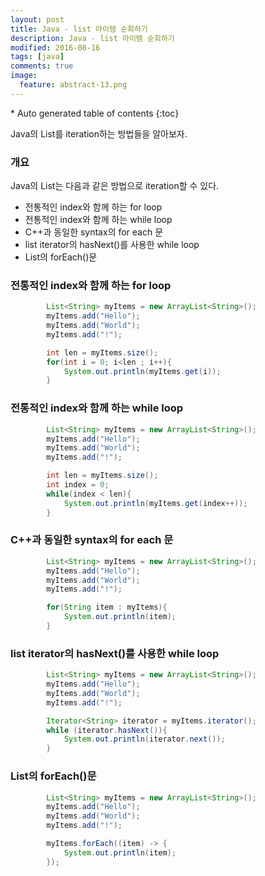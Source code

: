 ```yaml
---
layout: post
title: Java - list 아이템 순회하기
description: Java - list 아이템 순회하기
modified: 2016-08-16
tags: [java]
comments: true
image:
  feature: abstract-13.png
---
```


<section id="table-of-contents" class="toc">
<div id="drawer" markdown="1">
*  Auto generated table of contents
{:toc}
</div>
</section><!-- /#table-of-contents -->

Java의 List를 iteration하는 방법들을 알아보자. 

### 개요

Java의 List는 다음과 같은 방법으로 iteration할 수 있다. 

- 전통적인 index와 함께 하는 for loop
- 전통적인 index와 함께 하는 while loop 
- C++과 동일한 syntax의 for each 문 
- list iterator의 hasNext()를 사용한 while loop
- List의 forEach()문

### 전통적인 index와 함께 하는 for loop

```java
        List<String> myItems = new ArrayList<String>();
        myItems.add("Hello");
        myItems.add("World");
        myItems.add("!");

        int len = myItems.size();
        for(int i = 0; i<len ; i++){
            System.out.println(myItems.get(i));
        }
```

### 전통적인 index와 함께 하는 while loop 

```java
        List<String> myItems = new ArrayList<String>();
        myItems.add("Hello");
        myItems.add("World");
        myItems.add("!");

        int len = myItems.size();
        int index = 0;
        while(index < len){
            System.out.println(myItems.get(index++));
        }
```

### C++과 동일한 syntax의 for each 문 

```java
        List<String> myItems = new ArrayList<String>();
        myItems.add("Hello");
        myItems.add("World");
        myItems.add("!");

        for(String item : myItems){
            System.out.println(item);
        }
```

### list iterator의 hasNext()를 사용한 while loop

```java
        List<String> myItems = new ArrayList<String>();
        myItems.add("Hello");
        myItems.add("World");
        myItems.add("!");

        Iterator<String> iterator = myItems.iterator();
        while (iterator.hasNext()){
            System.out.println(iterator.next());
        }
```

### List의 forEach()문

```java
        List<String> myItems = new ArrayList<String>();
        myItems.add("Hello");
        myItems.add("World");
        myItems.add("!");

        myItems.forEach((item) -> {
            System.out.println(item);
        });
```
